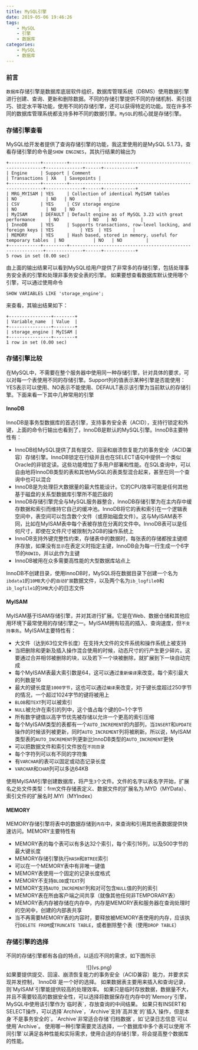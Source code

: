 ```yaml
---
title: MySQL引擎
date: 2019-05-06 19:46:26
tags:
    - MySQL
    - 引擎
    - 数据库
categories:
    - MySQL
    - 数据库
---
```

### 前言
`数据库`存储引擎是数据库底层软件组织，数据库管理系统（DBMS）使用数据引擎进行创建、查询、更新和删除数据。不同的存储引擎提供不同的存储机制、索引技巧、锁定水平等功能，使用不同的存储引擎，还可以获得特定的功能。现在许多不同的数据库管理系统都支持多种不同的数据引擎。`MySQL`的核心就是存储引擎。
### 存储引擎查看
MySQL给开发者提供了查询存储引擎的功能，我这里使用的是MySQL 5.1.73，查看存储引擎的命令是`SHOW ENGINES`，其执行结果的输出为
```shell
+------------+---------+------------------------------------------------------------+--------------+------+------------+
| Engine     | Support | Comment                                                    | Transactions | XA   | Savepoints |
+------------+---------+------------------------------------------------------------+--------------+------+------------+
| MRG_MYISAM | YES     | Collection of identical MyISAM tables                      | NO           | NO   | NO         |
| CSV        | YES     | CSV storage engine                                         | NO           | NO   | NO         |
| MyISAM     | DEFAULT | Default engine as of MySQL 3.23 with great performance     | NO           | NO   | NO         |
| InnoDB     | YES     | Supports transactions, row-level locking, and foreign keys | YES          | YES  | YES        |
| MEMORY     | YES     | Hash based, stored in memory, useful for temporary tables  | NO           | NO   | NO         |
+------------+---------+------------------------------------------------------------+--------------+------+------------+
5 rows in set (0.00 sec)
```
由上面的输出结果可以看到MySQL给用户提供了非常多的存储引擎，包括处理事务安全表的引擎和处理非事务安全表的引擎。
如果要想查看数据库默认使用哪个引擎，可以通过使用命令
```shell
SHOW VARIABLES LIKE 'storage_engine';
```
来查看，其输出结果如下：
```shell 
+----------------+--------+
| Variable_name  | Value  |
+----------------+--------+
| storage_engine | MyISAM |
+----------------+--------+
1 row in set (0.00 sec)
```
### 存储引擎比较
在MySQL中，不需要在整个服务器中使用同一种存储引擎，针对具体的要求，可以对每一个表使用不同的存储引擎。Support列的值表示某种引擎是否能使用：YES表示可以使用、NO表示不能使用、DEFAULT表示该引擎为当前默认的存储引擎。下面来看一下其中几种常用的引擎
#### InnoDB
InnoDB是事务型数据库的首选引擎，支持事务安全表（ACID），支持行锁定和外键，上面的命令行输出也看到了，InnoDB是默认的MySQL引擎。InnoDB主要特性有：
* InnoDB给MySQL提供了具有提交、回滚和崩溃恢复能力的事务安全（ACID兼容）存储引擎。InnoDB锁定在行级并且也在SELECT语句中提供一个类似Oracle的非锁定读。这些功能增加了多用户部署和性能。在SQL查询中，可以自由地将InnoDB类型的表和其他MySQL的表类型混合起来，甚至在同一个查询中也可以混合
* InnoDB是为处理巨大数据量的最大性能设计。它的CPU效率可能是任何其他基于磁盘的关系型数据库引擎所不能匹敌的
* InnoDB存储引擎完全与MySQL服务器整合，InnoDB存储引擎为在主内存中缓存数据和索引而维持它自己的缓冲池。InnoDB将它的表和索引在一个逻辑表空间中，表空间可以包含数个文件（或原始磁盘文件）。这与MyISAM表不同，比如在MyISAM表中每个表被存放在分离的文件中。InnoDB表可以是任何尺寸，即使在文件尺寸被限制为2GB的操作系统上
* InnoDB支持外键完整性约束，存储表中的数据时，每张表的存储都按主键顺序存放，如果没有`显示`在表定义时指定主键，InnoDB会为每一行生成一个6字节的`ROWID`，并以此作为主键
* InnoDB被用在众多需要高性能的大型数据库站点上

InnoDB不创建目录，使用InnoDB时，MySQL将在数据目录下创建一个名为`ibdata1`的`10MB`大小的`自动扩展`数据文件，以及两个名为`ib_logfile0`和`ib_logfile1`的`5MB`大小的日志文件

#### MyISAM
MyISAM基于ISAM存储引擎，并对其进行扩展。它是在Web、数据仓储和其他应用环境下最常使用的存储引擎之一。MyISAM拥有较高的插入、查询速度，但`不支持事务`。MyISAM主要特性有：
* 大文件（达到63位文件长度）在支持大文件的文件系统和操作系统上被支持
* 当把删除和更新及插入操作混合使用的时候，动态尺寸的行产生更少碎片。这要通过合并相邻被删除的块，以及若下一个块被删除，就扩展到下一块自动完成
* 每个MyISAM表最大索引数是64，这可以通过`重新编译`来改变。每个索引最大的列数是16
* 最大的键长度是`1000字节`，这也可以通过`编译`来改变，对于键长度超过250字节的情况，一个超过1024字节的键将被用上
* `BLOB`和`TEXT`列可以被索引
* `NULL`被允许在索引的列中，这个值占每个键的0~1个字节
* 所有数字键值以高字节优先被存储以允许一个更高的索引压缩
* 每个MyISAM类型的表都有一个`AUTO_INCREMENT`的内部列，当`INSERT`和`UPDATE`操作的时候该列被更新，同时`AUTO_INCREMENT`列将被刷新。所以说，MyISAM类型表的`AUTO_INCREMENT`列更新比InnoDB类型的`AUTO_INCREMENT`更快
* 可以把数据文件和索引文件放在`不同目录`
* 每个字符列可以有不同的字符集
* 有`VARCHAR`的表可以固定或动态记录长度
* `VARCHAR`和`CHAR`列可以多达64KB

使用MyISAM引擎创建数据库，将产生`3`个文件。文件的名字以表名字开始，扩展名之处文件类型：frm文件存储表定义、数据文件的扩展名为.MYD（MYData）、索引文件的扩展名时.MYI（MYIndex）

#### MEMORY
MEMORY存储引擎将表中的数据存储到`内存`中，来查询和引用其他表数据提供快速访问。MEMORY主要特性有
* MEMORY表的每个表可以有多达32个索引，每个索引16列，以及500字节的最大键长度
* MEMORY存储引擎执行`HASH`和`BTREE`索引
* 可以在一个MEMORY表中有非唯一键值
* MEMORY表使用一个固定的记录长度格式
* MEMORY不支持`BLOB`或`TEXT`列
* MEMORY支持`AUTO_INCREMENT`列和对可包含`NULL`值的列的索引
* MEMORY表在所由客户端之间共享（就像其他任何非TEMPORARY表）
* MEMORY表内存被存储在内存中，内存是MEMORY表和服务器在查询处理时的空闲中，创建的内部表共享
* 当不再需要MEMORY表的内容时，要释放被MEMORY表使用的内存，应该执行`DELETE FROM`或`TRUNCATE TABLE`，或者删除整个表（使用`DROP TABLE`）

### 存储引擎的选择
不同的存储引擎都有各自的特点，以适应不同的需求，如下图所示
<center>![](vs.png)</center>
如果要提供提交、回滚、崩溃恢复能力的事务安全（ACID兼容）能力，并要求实现并发控制，`InnoDB`是一个好的选择。
如果数据表主要用来插入和查询记录，则`MyISAM`引擎能提供较高的处理效率。
如果只是临时存放数据，数据量不大，并且不需要较高的数据安全性，可以选择将数据保存在内存中的`Memory`引擎，MySQL中使用该引擎作为`临时表`，存放查询的中间结果。
如果只有INSERT和SELECT操作，可以选择`Archive`，`Archive`支持`高并发`的`插入`操作，但是本身`不是事务安全的`。`Archive`非常适合存储`归档数据`，如`记录日志信息`可以使用`Archive`。
使用哪一种引擎需要灵活选择，一个数据库中多个表可以使用`不同引擎`以满足各种性能和实际需求，使用合适的存储引擎，将会提高整个数据库的性能。
